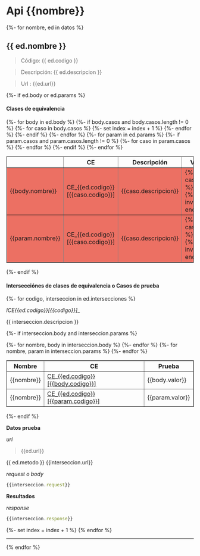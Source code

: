 # Api {{nombre}}

{%- for nombre, ed in datos %}
## {{ ed.nombre }}

> Código: {{ ed.codigo }}

> Descripción: {{ ed.descripcion }}

> Url : {{ed.url}}

{%- if ed.body or ed.params %}

#### Clases de equivalencia

<table border="1">
  <tr>
  	<th> </th>
    <th>CE</th>
    <th>Descripción</th> 
    <th>Validez</th>
  </tr>
{%- for body in ed.body %}
	{%- if body.casos and body.casos.length != 0 %}
		{%- for caso in body.casos %}
			<tr {%- if not caso.valido %} style='background-color: #EC7063' {% else %} style='background-color: #82E0AA' {% endif %}>
				<td> {{body.nombre}}</td>
				<td> <a id='CE_{{ed.codigo}}[{{caso.codigo}}]'>CE_{{ed.codigo}}[{{caso.codigo}}]</a> </td>
				<td> {{caso.descripcion}}</td>
				<td>{%- if caso.valido %} válido {% else %} invalido {% endif %}</td>
			</tr>
			{%- set index = index + 1 %}
		{%- endfor %}
	{%- endif %}
{%- endfor %}
{%- for param in ed.params %}
	{%- if param.casos and param.casos.length != 0 %}
		{%- for caso in param.casos %}
			<tr {%- if not caso.valido %} style='background-color: #EC7063' {% else %} style='background-color: #82E0AA' {% endif %}>
				<td>  {{param.nombre}} </td>
				<td> <a id='CE_{{ed.codigo}}[{{caso.codigo}}]'>CE_{{ed.codigo}}[{{caso.codigo}}]</a> </td>
				<td>{{caso.descripcion}}</td>
				<td> {%- if caso.valido %} válido {% else %} invalido {% endif %} </td>
			</tr>
		{%- endfor %}
	{%- endif %}
{%- endfor %}
</table>

{%- endif %}


#### Intersecciónes de clases de equivalencia o Casos de prueba

{%- for codigo, interseccion in ed.intersecciones %}

__ICE_{{ed.codigo}}[{{codigo}}]__

{{ interseccion.descripcion }}

{%- if interseccion.body and interseccion.params %}

<table border="1">
  <tr>
    <th>Nombre</th>
    <th>CE</th> 
    <th>Prueba</th> 
  </tr>
{%- for nombre, body in interseccion.body %}
  <tr>
    <td>{{nombre}}</td>
    <td><a href="#CE_{{ed.codigo}}[{{body.codigo}}]"> CE_{{ed.codigo}}[{{body.codigo}}]</a></td>
    <td>{{body.valor}}</td>
  </tr>
{%- endfor %}
{%- for nombre, param in interseccion.params %}
  <tr>
    <td>{{nombre}}</td>
    <td><a href="#CE_{{ed.codigo}}[{{body.codigo}}]"> CE_{{ed.codigo}}[{{param.codigo}}]</a></td>
    <td>{{param.valor}}</td>
  </tr>
{%- endfor %}
</table>

{%- endif %}

__Datos prueba__

_url_ 

> {{ed.url}}

{{ ed.metodo }} {{interseccion.url}}

_request o body_
```js
{{interseccion.request}}
```

__Resultados__

_response_

```js
{{interseccion.response}}
```

{%- set index = index + 1 %}
{% endfor %}

___

{% endfor %}
